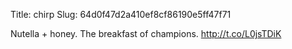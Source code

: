 Title: chirp
Slug: 64d0f47d2a410ef8cf86190e5ff47f71

Nutella + honey. The breakfast of champions. <a href="http://t.co/L0jsTDiK">http://t.co/L0jsTDiK</a>
